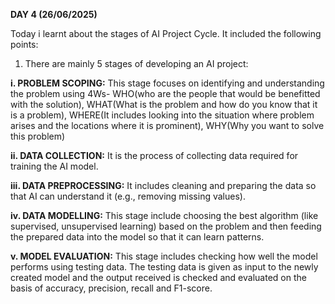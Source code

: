 **DAY 4 (26/06/2025)**

Today i learnt about the stages of AI Project Cycle. It included the following points:
1) There are mainly 5 stages of developing an AI project:

**i. PROBLEM SCOPING:** This stage focuses on identifying and understanding the problem using 4Ws- WHO(who are the people that would be benefitted with the solution), WHAT(What is the problem and how do you know that it is a problem), WHERE(It includes looking into the situation where problem arises and the locations where it is prominent), WHY(Why you want to solve this problem)

**ii. DATA COLLECTION:** It is the process of collecting data required for training the AI model.

**iii. DATA PREPROCESSING:** It includes cleaning and preparing the data so that AI can understand it (e.g., removing missing values).

**iv. DATA MODELLING:** This stage include choosing the best algorithm (like supervised, unsupervised learning) based on the problem and then feeding the prepared data into the model so that it can learn patterns.

**v. MODEL EVALUATION:** This stage includes checking how well the model performs using testing data. The testing data is given as input to the newly created model and the output received is checked and evaluated on the basis of accuracy, precision, recall and F1-score.

